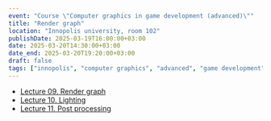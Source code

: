 ```yaml
---
event: "Course \"Computer graphics in game development (advanced)\""
title: "Render graph"
location: "Innopolis university, room 102"
publishDate: 2025-03-19T16:00:00+03:00
date: 2025-03-20T14:30:00+03:00
date_end: 2025-03-20T19:20:00+03:00
draft: false
tags: ["innopolis", "computer graphics", "advanced", "game development"]
---
```


- [Lecture 09. Render graph](https://djbelyak.ru/talk/acg-in-gd-2025-spring/11_Render_graph/)
- [Lecture 10. Lighting](https://djbelyak.ru/talk/acg-in-gd-2025-spring/12_Lighting/)
- [Lecture 11. Post processing](https://djbelyak.ru/talk/acg-in-gd-2025-spring/13_Post_processing/)